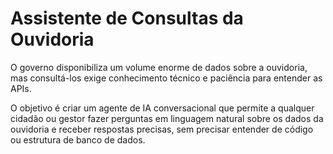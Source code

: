 # Assistente de Consultas da Ouvidoria

O governo disponibiliza um volume enorme de dados sobre a ouvidoria, mas consultá-los
exige conhecimento técnico e paciência para entender as APIs. 

O objetivo é criar um agente de IA conversacional que permite a qualquer cidadão ou
gestor fazer perguntas em linguagem natural sobre os dados da ouvidoria e receber
respostas precisas, sem precisar entender de código ou estrutura de banco de dados.


